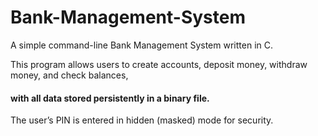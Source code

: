 # Bank-Management-System

A simple command-line Bank Management System written in C. 

This program allows users to create accounts, deposit money, withdraw money, and check balances, <H4>with all data stored persistently in a binary file.</H4>

The user’s PIN is entered in hidden (masked) mode for security.
